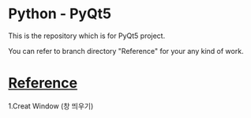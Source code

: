 # Python - PyQt5

This is the repository which is for PyQt5 project.

You can refer to branch directory "Reference" for your any kind of work.

# [Reference](https://github.com/naddongddong/Python-PyQt5/tree/main/Reference)

1.Creat Window (창 띄우기)
